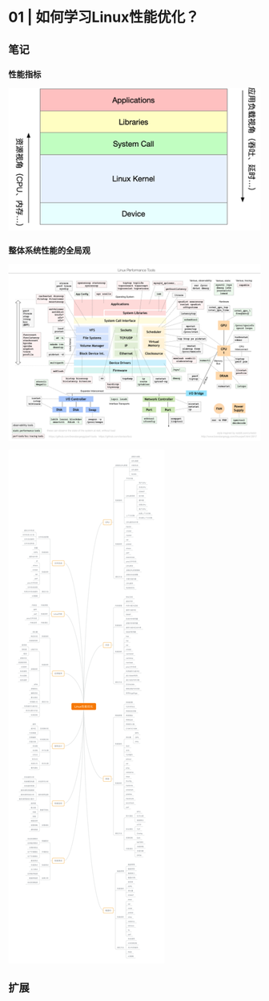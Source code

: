 # 01 | 如何学习Linux性能优化？ 

## 笔记

### 性能指标

![](./img/01-1.png)

### 整体系统性能的全局观

![](./img/01-2.png)

![](./img/01-3.png)

## 扩展